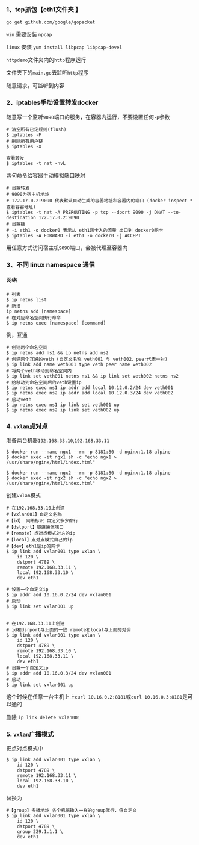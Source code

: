 ### 1、tcp抓包【eth1文件夹 】

```
go get github.com/google/gopacket
```

`win` 需要安装 `npcap`

`linux` 安装 `yum install libpcap libpcap-devel`

`httpdemo`文件夹内的`http`程序运行

文件夹下的`main.go`去监听`http`程序

随意请求，可监听到内容

### 2、iptables手动设置转发docker

随意写一个监听`9090`端口的服务，在容器内运行，不要设置任何`-p`参数

```
# 清空所有已定规则(flush)
$ iptables -F 
# 删除所有用户链
$ iptables -X 
```

```
查看转发
$ iptables -t nat -nvL
```

两句命令给容器手动模拟端口映射

```
# 设置转发
# 9090为宿主机地址 
# 172.17.0.2:9090 代表默认自动生成的容器地址和容器内的端口 (docker inspect * 查看容器地址)
$ iptables -t nat -A PREROUTING -p tcp --dport 9090 -j DNAT --to-destination 172.17.0.2:9090
# 设置链
# -i eth1 -o docker0 表示从 eth1网卡入的流量 出口到 docker0网卡
$ iptables -A FORWARD -i eth1 -o docker0 -j ACCEPT
```

用任意方式访问宿主机`9090`端口，会被代理至容器内

### 3、不同 linux namespace 通信

#### 网络

```
# 列表
$ ip netns list
# 新增
ip netns add [namespace]
# 在对应命名空间执行命令
$ ip netns exec [namespace] [command]
```

例，互通

```
# 创建两个命名空间
$ ip netns add ns1 && ip netns add ns2
# 创建两个互通的veth (自定义名称 veth001 与 veth002，peer代表一对)
$ ip link add name veth001 type veth peer name veth002
# 将两个veth移动到命名空间内
$ ip link set veth001 netns ns1 && ip link set veth002 netns ns2
# 给移动到命名空间后的veth设置ip
$ ip netns exec ns1 ip addr add local 10.12.0.2/24 dev veth001
$ ip netns exec ns2 ip addr add local 10.12.0.3/24 dev veth002
# 启动veth
$ ip netns exec ns1 ip link set veth001 up
$ ip netns exec ns2 ip link set veth002 up
```

### 4. `vxlan`点对点

准备两台机器`192.168.33.10`,`192.168.33.11`


```
$ docker run --name ngx1 --rm -p 8181:80 -d nginx:1.18-alpine
$ docker exec -it ngx1 sh -c "echo ngx1 > /usr/share/nginx/html/index.html"

$ docker run --name ngx2 --rm -p 8181:80 -d nginx:1.18-alpine
$ docker exec -it ngx2 sh -c "echo ngx2 > /usr/share/nginx/html/index.html"
```

创建`vxlan`模式

```
# 在192.168.33.10上创建 
#【vxlan001】自定义名称
#【id】 网络标识 自定义多少都行
#【dstport】隧道通信端口
#【remote】点对点模式对方的ip
#【local】点对点模式自己的ip
#【dev】eth1是ip的网卡
$ ip link add vxlan001 type vxlan \
    id 120 \
    dstport 4789 \
    remote 192.168.33.11 \
    local 192.168.33.10 \
    dev eth1

# 设置一个自定义ip 
$ ip addr add 10.16.0.2/24 dev vxlan001
# 启动
$ ip link set vxlan001 up


# 在192.168.33.11上创建
# id和dsrport与上面的一致 remote和local与上面的对调
$ ip link add vxlan001 type vxlan \
    id 120 \
    dstport 4789 \
    remote 192.168.33.10 \
    local 192.168.33.11 \
    dev eth1 
# 设置一个自定义ip 
$ ip addr add 10.16.0.3/24 dev vxlan001
# 启动
$ ip link set vxlan001 up
```

这个时候在任意一台主机上上`curl 10.16.0.2:8181`或`curl 10.16.0.3:8181`是可以通的

删除 `ip link delete vxlan001`

### 5. `vxlan`广播模式

把点对点模式中
```
$ ip link add vxlan001 type vxlan \
    id 120 \
    dstport 4789 \
    remote 192.168.33.11 \
    local 192.168.33.10 \
    dev eth1
```

替换为

```
#【group】多播地址 各个机器输入一样的group就行，值自定义
$ ip link add vxlan001 type vxlan \
    id 120 \
    dstport 4789 \
    group 229.1.1.1 \
    dev eth1
```